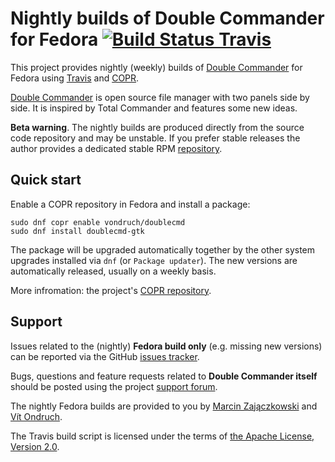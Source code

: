 # Nightly builds of Double Commander for Fedora [![Build Status Travis](https://travis-ci.org/szpak/doublecmd-rpm.svg?branch=master)](https://travis-ci.org/szpak/doublecmd-rpm)

This project provides nightly (weekly) builds of [Double Commander](http://doublecmd.sourceforge.net/) for Fedora using [Travis](https://travis-ci.org/) and [COPR](http://copr.fedorainfracloud.org/).

[Double Commander](http://doublecmd.sourceforge.net/) is open source file manager with two panels side by side. It is inspired by Total Commander and features some new ideas.

**Beta warning**. The nightly builds are produced directly from the source code repository and may be unstable. If you prefer stable releases the author provides a dedicated stable RPM [repository](https://software.opensuse.org/download.html?project=home%3AAlexx2000&package=doublecmd-gtk).

## Quick start

Enable a COPR repository in Fedora and install a package:

```
sudo dnf copr enable vondruch/doublecmd 
sudo dnf install doublecmd-gtk
```

The package will be upgraded automatically together by the other system upgrades installed via `dnf` (or `Package updater`). The new versions are automatically released, usually on a weekly basis.

More infromation: the project's [COPR repository](https://copr.fedorainfracloud.org/coprs/vondruch/doublecmd/).

## Support

Issues related to the (nightly) **Fedora build only** (e.g. missing new versions) can be reported via the GitHub [issues tracker](https://github.com/szpak/doublecmd-rpm/issues).

Bugs, questions and feature requests related to **Double Commander itself** should be posted using the project [support forum](https://doublecmd.sourceforge.io/forum/).

The nightly Fedora builds are provided to you by [Marcin Zajączkowski](https://github.com/szpak/) and [Vít Ondruch](https://copr.fedorainfracloud.org/coprs/vondruch/).

The Travis build script is licensed under the terms of [the Apache License, Version 2.0](https://www.apache.org/licenses/LICENSE-2.0.txt).

